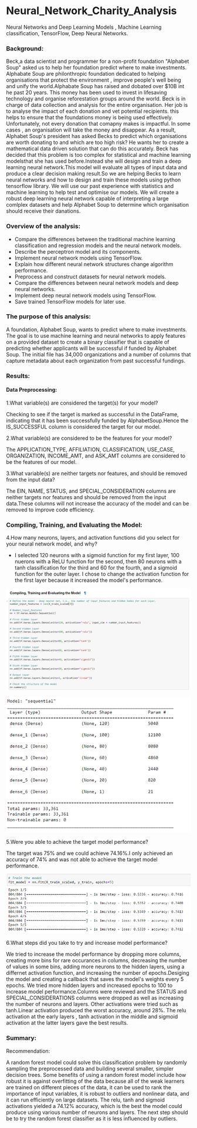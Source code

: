# Neural_Network_Charity_Analysis

Neural Networks and Deep Learning Models , Machine Learning classification, TensorFlow, Deep Neural Networks.

### Background:

Beck,a data scientist and programmer for a non-profit foundation "Alphabet Soup" asked us to help her foundation predict where to make investments.
Alphabate Soup are philonthropic foundation dedicated to helping organisations that protect the environment , improve people's well being and unify the world.Alphabate Soup has raised and dobated over $10B int he past 20 years. This money has been used to invest in lifesaving technology and organise reforestation groups around the world. Beck is in charge of data collection and analysis for the entire organisation. Her job is to analyse the impact of each donation and vet potential recipients. this helps to ensure that the foundations money is being used effectively.
Unfortunately, not every donation that comapny makes is impactful. In some cases , an organisation will take the money and disappear. As a result, Alphabet Soup's president has asked Becks to predict which organisations are worth donating to and which are too high risk? He wants her to create a mathematical data driven solution that can do this accurately.
Beck has decided that this problem is too complex for statistical and machine learning modelsthat she has used before.Instead she will design and train a deep learning neural network.This model will evaluate all types of input data and produce a clear decision making result.So we are helping Becks to learn neural networks and how to design and train these models using python tensorflow library. We will use our past experience with statistics and machine learning to help test and optimise our models. We will create a robust deep learning neural network capable of interpreting a large comlplex datasets and help Alphabet Soup to determine which organisation should receive their danations.

### Overview of the analysis:

- Compare the differences between the traditional machine learning classification and regression models and the neural network models.
- Describe the perceptron model and its components.
- Implement neural network models using TensorFlow.
- Explain how different neural network structures change algorithm performance.
- Preprocess and construct datasets for neural network models.
- Compare the differences between neural network models and deep neural networks.
- Implement deep neural network models using TensorFlow.
- Save trained TensorFlow models for later use.

### The purpose of this analysis:

A foundation, Alphabet Soup, wants to predict where to make investments. The goal is to use machine learning and neural networks to apply features on a provided dataset to create a binary classifier that is capable of predicting whether applicants will be successful if funded by Alphabet Soup. The initial file has 34,000 organizations and a number of columns that capture metadata about each organization from past successful fundings.

### Results:

#### Data Preprocessing:

1.What variable(s) are considered the target(s) for your model?

Checking to see if the target is marked as successful in the DataFrame, indicating that it has been successfully funded by AlphabetSoup.Hence the IS_SUCCESSFUL column is considered the target for our model.

2.What variable(s) are considered to be the features for your model?

The APPLICATION_TYPE, AFFILIATION, CLASSIFICATION, USE_CASE, ORGANIZATION, INCOME_AMT, and ASK_AMT columns are considered to be the features of our model.

3.What variable(s) are neither targets nor features, and should be removed from the input data?

The EIN, NAME, STATUS, and SPECIAL_CONSIDERATION columns are neither targets nor features and should be removed from the input data.These columns will not increase the accuracy of the model and can be removed to improve code efficiency.

### Compiling, Training, and Evaluating the Model:

4.How many neurons, layers, and activation functions did you select for your neural network model, and why?

- I selected 120 neurons with a sigmoid function for my first layer, 100 nuerons with a ReLU function for the second, then 80 neurons with a tanh classification for the third and 60 for the fourth, and a sigmoid function for the outer layer. I chose to change the activation function for the first layer because it increased the model's performance.

![Alt_text](https://github.com/RGK73/Neural_Network_Charity_Analysis/blob/main/Images/optimisation.png)

![alt_text](https://github.com/RGK73/Neural_Network_Charity_Analysis/blob/main/Images/model_nn.png)

5.Were you able to achieve the target model performance?

The target was 75% and we could achieve 74.16%.I only achieved an accuracy of 74% and was not able to achieve the target model performance.

![Alt_text](https://github.com/RGK73/Neural_Network_Charity_Analysis/blob/main/Images/efficiency.png)

6.What steps did you take to try and increase model performance?

We tried to increase the model performance by dropping more columns, creating more bins for rare occurances in columns, decreasing the number of values in some bins, adding more neurons to the hidden layers, using a differnet activation function, and increasing the number of epochs.Desiging the model and creating a callback that saves the model's weights every 5 epochs.
We tried more hidden layers and increased epochs to 100 to increase model performance.Columns were reviewed and the STATUS and SPECIAL_CONSIDERATIONS columns were dropped as well as increasing the number of neurons and layers. Other activations were tried such as tanh.Linear activation produced the worst accuracy, around 28%. The relu activation at the early layers , tanh activation in the middle and sigmoid activation at the latter layers gave the best results.

### Summary: 

Recommendation:

A random forest model could solve this classification problem by randomly sampling the preprocessed data and building several smaller, simpler decision trees. Some benefits of using a random forest model include how robust it is against overfitting of the data because all of the weak learners are trained on different pieces of the data, it can be used to rank the importance of input variables, it is robust to outliers and nonlinear data, and it can run efficiently on large datasets.
The relu, tanh and sigmoid activations yielded a 74.12% accuracy, which is the best the model could produce using various number of neurons and layers. The next step should be to try the random forest classifier as it is less influenced by outliers.
